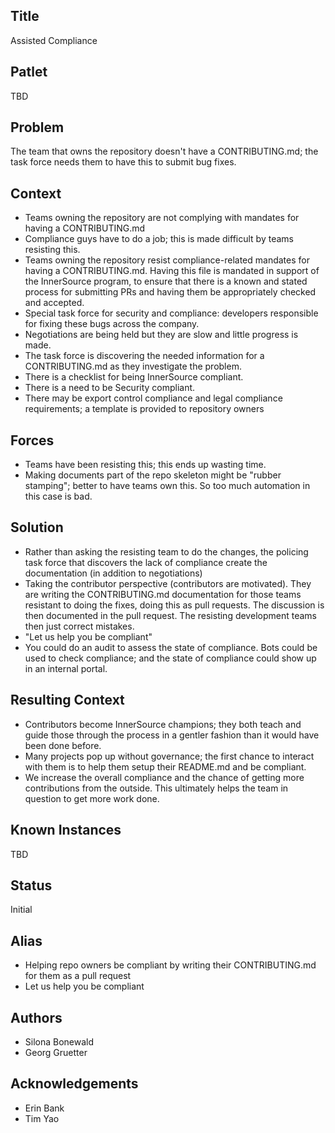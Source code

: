 ## Title

Assisted Compliance

## Patlet

TBD

## Problem

The team that owns the repository doesn't have a CONTRIBUTING.md; the task force needs them to have this to submit bug fixes.

## Context

* Teams owning the repository are not complying with mandates for having a CONTRIBUTING.md
* Compliance guys have to do a job; this is made difficult by teams resisting this.
* Teams owning the repository resist compliance-related mandates for having a CONTRIBUTING.md. Having this file is mandated in support of the InnerSource program, to ensure that there is a known and stated process for submitting PRs and having them be appropriately checked and accepted.
* Special task force for security and compliance: developers responsible for fixing these bugs across the company.
* Negotiations are being held but they are slow and little progress is made.
* The task force is discovering the needed information for a CONTRIBUTING.md as they investigate the problem.
* There is a checklist for being InnerSource compliant.
* There is a need to be Security compliant.
* There may be export control compliance and legal compliance requirements; a template is provided to repository owners

## Forces

* Teams have been resisting this; this ends up wasting time.
* Making documents part of the repo skeleton might be "rubber stamping"; better to have teams own this. So too much automation in this case is bad.

## Solution

* Rather than asking the resisting team to do the changes, the policing task force that discovers the lack of compliance create the documentation (in addition to negotiations)
* Taking the contributor perspective (contributors are motivated). They are writing the CONTRIBUTING.md documentation for those teams resistant to doing the fixes, doing this as pull requests. The discussion is then documented in the pull request. The resisting development teams then just correct mistakes.
* "Let us help you be compliant"
* You could do an audit to assess the state of compliance. Bots could be used to check compliance; and the state of compliance could show up in an internal portal.

## Resulting Context

* Contributors become InnerSource champions; they both teach and guide those through the process in a gentler fashion than it would have been done before.
* Many projects pop up without governance; the first chance to interact with them is to help them setup their README.md and be compliant.
* We increase the overall compliance and the chance of getting more contributions from the outside. This ultimately helps the team in question to get more work done.

## Known Instances

TBD

## Status

Initial

## Alias

* Helping repo owners be compliant by writing their CONTRIBUTING.md for them as a pull request
* Let us help you be compliant

## Authors

* Silona Bonewald
* Georg Gruetter

## Acknowledgements

* Erin Bank
* Tim Yao
